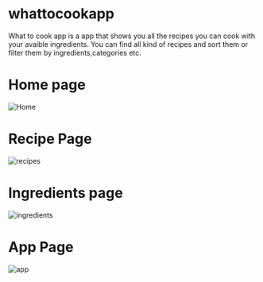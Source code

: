 # whattocookapp
What to cook app is a app that shows you all the recipes you can cook with your avaible ingredients. You can find all kind of recipes and sort them or filter them by ingredients,categories etc.


# Home page
![Home](https://user-images.githubusercontent.com/62885313/124576390-ed9c6180-de54-11eb-9f51-a304d0c48fca.JPG)

# Recipe Page
![recipes](https://user-images.githubusercontent.com/62885313/124576461-fdb44100-de54-11eb-955f-ed556631d572.JPG)



# Ingredients page
![ingredients](https://user-images.githubusercontent.com/62885313/124576517-0dcc2080-de55-11eb-83da-05b7ca38d609.JPG)

# App Page
![app](https://user-images.githubusercontent.com/62885313/124576590-20465a00-de55-11eb-9a26-d02a22787dfa.JPG)


